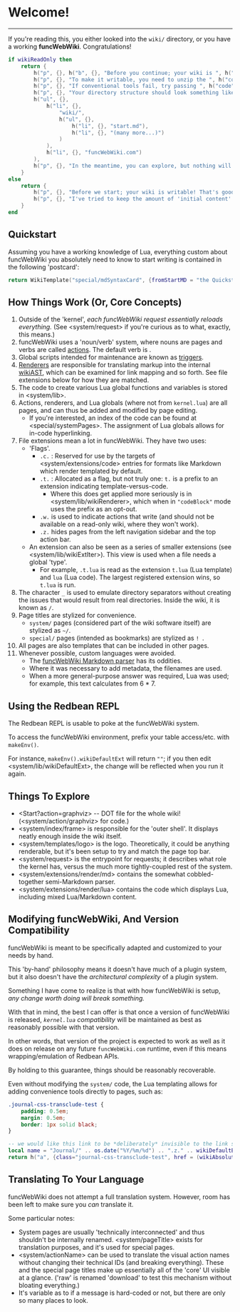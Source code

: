 # Welcome!

***

If you're reading this, you either looked into the `wiki/` directory, or you have a working **funcWebWiki**. Congratulations!

```t.lua
if wikiReadOnly then
	return {
		h("p", {}, h("b", {}, "Before you continue; your wiki is ", h("i", {}, "read-only!"))),
		h("p", {}, "To make it writable, you need to unzip the ", h("code", {}, "wiki"), " directory from the ", h("code", {}, "funcWebWiki.com"), " file."),
		h("p", {}, "If conventional tools fail, try passing ", h("code", {}, "-- --unpack"), " when launching."),
		h("p", {}, "Your directory structure should look something like this once you're done:"),
		h("ul", {},
			h("li", {},
				"wiki/",
				h("ul", {},
					h("li", {}, "start.md"),
					h("li", {}, "(many more...)")
				)
			),
			h("li", {}, "funcWebWiki.com")
		),
		h("p", {}, "In the meantime, you can explore, but nothing will be editable.")
	}
else
	return {
		h("p", {}, "Before we start; your wiki is writable! That's good. (This message would have changed if it wasn't.)"),
		h("p", {}, "I've tried to keep the amount of 'initial content' pages relatively lean in order to avoid complicating things; you should be able to start writing right away.")
	}
end
```

## Quickstart

Assuming you have a working knowledge of Lua, everything custom about funcWebWiki you absolutely need to know to start writing is contained in the following 'postcard':

```t.lua
return WikiTemplate("special/mdSyntaxCard", {fromStartMD = "the Quickstart"}, false)
```

## How Things Work (Or, Core Concepts)

1. Outside of the 'kernel', _each funcWebWiki request essentially reloads everything._ (See <system/request> if you're curious as to what, exactly, this means.)
2. funcWebWiki uses a 'noun/verb' system, where nouns are pages and verbs are called [actions](system/action). The default verb is <?lua h("code", {}, wikiDefaultAction) ?>.
3. Global scripts intended for maintenance are known as [triggers](system/trigger).
4. [Renderers](system/extensions/render) are responsible for translating markup into the internal [wikiAST](system/lib/wikiAST), which can be examined for link mapping and so forth.
	See file extensions below for how they are matched.
5. The code to create various Lua global functions and variables is stored in <system/lib>.
6. Actions, renderers, and Lua globals (where not from `kernel.lua`) are all pages, and can thus be added and modified by page editing.
	* If you're interested, an index of the code can be found at <special/systemPages>. The assignment of Lua globals allows for in-code hyperlinking.
7. File extensions mean a lot in funcWebWiki. They have two uses:
	* 'Flags'.
		* `.c.` : Reserved for use by the targets of <system/extensions/code> entries for formats like Markdown which render templated by default.
		* `.t.` : Allocated as a flag, but not truly one: `t.` is a prefix to an extension indicating template-versus-code.
			* Where this does get applied more seriously is in <system/lib/wikiRenderer>, which when in `"codeBlock"` mode uses the prefix as an opt-out.
		* `.w.` is used to indicate actions that write (and should not be available on a read-only wiki, where they won't work).
		* `.z.` hides pages from the left navigation sidebar and the top action bar.
	* An extension can also be seen as a series of smaller extensions (see <system/lib/wikiExtIter>). This view is used when a file needs a global 'type'.
		* For example, `.t.lua` is read as the extension `t.lua` (Lua template) and `lua` (Lua code). The largest registered extension wins, so `t.lua` is run.
8. The character `_` is used to emulate directory separators without creating the issues that would result from real directories. Inside the wiki, it is known as `/`.
9. Page titles are stylized for convenience.
	* `system/` pages (considered part of the wiki software itself) are stylized as `~/`.
	* `special/` pages (intended as bookmarks) are stylized as `! `.
10. All pages are also templates that can be included in other pages.
11. Whenever possible, custom languages were avoided.
	* The [funcWebWiki Markdown parser](system/extensions/render/md) has its oddities.
	* Where it was necessary to add metadata, the filenames are used.
	* When a more general-purpose answer was required, Lua was used; for example, this text calculates <?lua 6 * 7?> from 6 * 7.

## Using the Redbean REPL

The Redbean REPL is usable to poke at the funcWebWiki system.

To access the funcWebWiki environment, prefix your table access/etc. with `makeEnv()`.

For instance, `makeEnv().wikiDefaultExt` will return <code >"<?lua tostring(wikiDefaultExt)?>"</code >; if you then edit <system/lib/wikiDefaultExt>, the change will be reflected when you run it again.

## Things To Explore

* <Start?action=graphviz> -- DOT file for the whole wiki! (<system/action/graphviz> for code.)
* <system/index/frame> is responsible for the 'outer shell'. It displays neatly enough inside the wiki itself.
* <system/templates/logo> is the logo.
	Theoretically, it could be anything renderable, but it's been setup to try and match the page top bar.
* <system/request> is the entrypoint for requests; it describes what role the kernel has, versus the much more tightly-coupled rest of the system.
* <system/extensions/render/md> contains the somewhat cobbled-together semi-Markdown parser.
* <system/extensions/render/lua> contains the code which displays Lua, including mixed Lua/Markdown content.

## Modifying funcWebWiki, And Version Compatibility

funcWebWiki is meant to be specifically adapted and customized to your needs by hand.

This 'by-hand' philosophy means it doesn't have much of a plugin system, but it also doesn't have the _architectural complexity_ of a plugin system.

Something I have come to realize is that with how funcWebWiki is setup, _any change worth doing will break something._

With that in mind, the best I can offer is that once a version of funcWebWiki is released, _`kernel.lua` compatibility_ will be maintained as best as reasonably possible with that version.

In other words, that version of the project is expected to work as well as it does on release on any future `funcWebWiki.com` runtime, even if this means wrapping/emulation of Redbean APIs.

By holding to this guarantee, things should be reasonably recoverable.

Even without modifying the `system/` code, the Lua templating allows for adding convenience tools directly to pages, such as:

```t.css
.journal-css-transclude-test {
	padding: 0.5em;
	margin: 0.5em;
	border: 1px solid black;
}
```

```t.lua
-- we would like this link to be *deliberately* invisible to the link scanner
local name = "Journal/" .. os.date("%Y/%m/%d") .. ".z." .. wikiDefaultExt
return h("a", {class="journal-css-transclude-test", href = (wikiAbsoluteBase .. name .. "?action=edit")}, name)
```

## Translating To Your Language

funcWebWiki does not attempt a full translation system. However, room has been left to make sure you _can_ translate it.

Some particular notes:

* System pages are usually 'technically interconnected' and thus shouldn't be internally renamed.
	<system/pageTitle> exists for translation purposes, and it's used for special pages.
* <system/actionName> can be used to translate the visual action names without changing their technical IDs (and breaking everything).
	These and the special page titles make up essentially all of the 'core' UI visible at a glance.
	('raw' is renamed 'download' to test this mechanism without bloating everything.)
* It's variable as to if a message is hard-coded or not, but there are only so many places to look.
